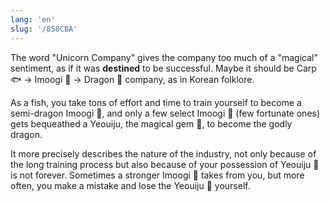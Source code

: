```yaml
---
lang: 'en'
slug: '/858CBA'
---
```


The word "Unicorn Company" gives the company too much of a "magical" sentiment, as if it was **destined** to be successful. Maybe it should be Carp 🐟 → Imoogi 🐍 → Dragon 🐉 company, as in Korean folklore.

As a fish, you take tons of effort and time to train yourself to become a semi-dragon Imoogi 🐍, and only a few select Imoogi 🐍 (few fortunate ones) gets bequeathed a Yeouiju, the magical gem 🔮, to become the godly dragon.

It more precisely describes the nature of the industry, not only because of the long training process but also because of your possession of Yeouiju 🔮 is not forever. Sometimes a stronger Imoogi 🐍 takes from you, but more often, you make a mistake and lose the Yeouiju 🔮 yourself.

